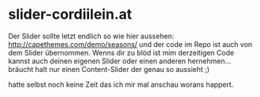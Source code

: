 # slider-cordiilein.at

Der Slider sollte letzt endlich so wie hier aussehen: http://capethemes.com/demo/seasons/
und der code im Repo ist auch von dem Slider übernommen.
Wenns dir zu blöd ist mim derzeitigen Code kannst auch deinen eigenen Slider oder einen anderen hernehmen... bräucht halt nur einen
Content-Slider der genau so aussieht ;)

hatte selbst noch keine Zeit das ich mir mal anschau worans happert.

